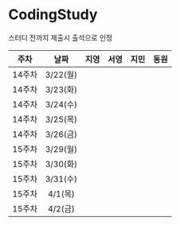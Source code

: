 # CodingStudy

스터디 전까지 제출시 출석으로 인정

|주차|날짜|지영|서영|지민|동원|
|--------|:-------:|:-------:|:-------:|:-------:|:-------:|
|14주차|3/22(월)|||||
|14주차|3/23(화)|||||
|14주차|3/24(수)|||||
|14주차|3/25(목)|||||
|14주차|3/26(금)|||||
|15주차|3/29(월)|||||
|15주차|3/30(화)|||||
|15주차|3/31(수)|||||
|15주차|4/1(목)|||||
|15주차|4/2(금)|||||


